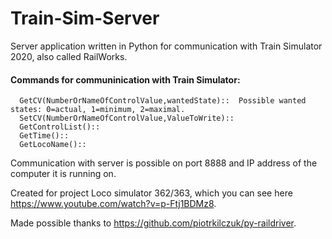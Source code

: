 # Train-Sim-Server
Server application written in Python for communication with Train Simulator 2020, also called RailWorks. 

#### Commands for communinication with Train Simulator:
```
  GetCV(NumberOrNameOfControlValue,wantedState)::  Possible wanted states: 0=actual, 1=minimum, 2=maximal.
  SetCV(NumberOrNameOfControlValue,ValueToWrite)::
  GetControlList()::
  GetTime()::
  GetLocoName()::
  ```
  
  
Communication with server is possible on port 8888 and IP address of the computer it is running on.

Created for project Loco simulator 362/363, which you can see here https://www.youtube.com/watch?v=p-Ftj1BDMz8.

Made possible thanks to https://github.com/piotrkilczuk/py-raildriver.

